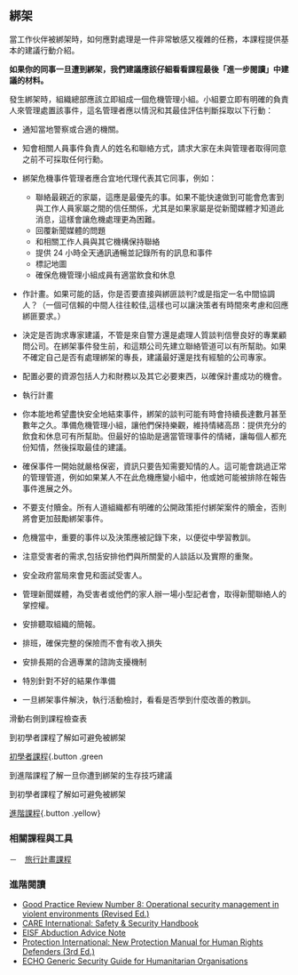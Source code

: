 綁架
------
當工作伙伴被綁架時，如何應對處理是一件非常敏感又複雜的任務，本課程提供基本的建議行動介紹。

**如果你的同事一旦遭到綁架，我們建議應該仔細看看課程最後「進一步閱讀」中建議的材料。**
	
發生綁架時，組織總部應該立即組成一個危機管理小組。小組要立即有明確的負責人來管理處置該事件，這名管理者應以情況和其最佳評估判斷採取以下行動：
- 通知當地警察或合適的機關。
- 知會相關人員事件負責人的姓名和聯絡方式，請求大家在未與管理者取得同意之前不可採取任何行勳。
- 綁架危機事件管理者應合宜地代理代表其它同事，例如：
  - 聯絡最親近的家屬，這應是最優先的事。如果不能快速做到可能會危害到與工作人員家屬之間的信任關係，尤其是如果家屬是從新聞媒體才知道此消息，這樣會讓危機處理更為困難。
  - 回覆新聞媒體的問題
  - 和相關工作人員與其它機構保持聯絡
  - 提供 24 小時全天通訊通暢並記錄所有的訊息和事件
  - 標記地圖
  - 確保危機管理小組成員有適當飲食和休息
- 作計畫。如果可能的話，你是否要直接與綁匪談判?或是指定一名中間協調人？（一個可信賴的中間人往往較佳,這樣也可以讓決策者有時間來考慮和回應綁匪要求。）
- 決定是否詢求專家建議，不管是來自警方還是處理人質談判信譽良好的專業顧問公司。在綁架事件發生前，和這類公司先建立聯絡管道可以有所幫助。如果不確定自己是否有處理綁架的專長，建議最好還是找有經驗的公司專家。
- 配置必要的資源包括人力和財務以及其它必要東西，以確保計畫成功的機會。

- 執行計畫
- 你本能地希望盡快安全地結束事件，綁架的談判可能有時會持續長達數月甚至數年之久。準備危機管理小組，讓他們保持樂觀，維持情緒高昂：提供充分的飲食和休息可有所幫助。但最好的協助是適當管理事件的情緒，讓每個人都充份知情，然後採取最佳的建議。
- 確保事件一開始就嚴格保密，資訊只要告知需要知情的人。這可能會跳過正常的管理管道，例如如果某人不在此危機應變小組中，他或她可能被排除在報告事件進展之外。
- 不要支付贖金。所有人道組織都有明確的公開政策拒付綁架案件的贖金，否則將會更加鼓勵綁架事件。
- 危機當中，重要的事件以及決策應被記錄下來，以便從中學習教訓。

- 注意受害者的需求,包括安排他們與所關愛的人談話以及實際的重聚。
- 安全政府當局來會見和面試受害人。
- 管理新聞媒體，為受害者或他們的家人辦一場小型記者會，取得新聞聯絡人的掌控權。
- 安排聽取組織的簡報。
- 排班，確保完整的保險而不會有收入損失
- 安排長期的合適專業的諮詢支擾機制
- 特別針對不好的結果作準備
- 一旦綁架事件解決，執行活動檢討，看看是否學到什麼改善的教訓。 

滑動右側到課程檢查表

到初學者課程了解如可避免被綁架

[初學者課程](umbrella://lesson/kidnapping/1){.button .green

到進階課程了解一旦你遭到綁架的生存技巧建議

到初學者課程了解如可避免被綁架

[進階課程](umbrella://lesson/kidnapping/2){.button .yellow}


### 相關課程與工具

－　[旅行計畫課程](umbrella://lesson/preparation)

### 進階閱讀

-   [Good Practice Review Number 8: Operational security management in violent environments (Revised Ed.)](www.odihpn.org/download/gpr_8_revised2pdf)
-   [CARE International: Safety & Security Handbook](ngolearning.org/courses/availablecourses/CARE%20Safety%20Course/Shared%20Documents/English_CARE_International_Safety_and_Security_Handbook.pdf)
-   [EISF Abduction Advice Note](https://www.eisf.eu/wp-content/uploads/2014/09/0541-MO-2010-Advice-Note-Abduction-Kidnapping.doc)
-   [Protection International: New Protection Manual for Human Rights Defenders (3rd Ed.)](protectioninternational.org/publication/new-protection-manual-for-human-rights-defenders-3rd-edition/)
-   [ECHO Generic Security Guide for Humanitarian Organisations](https://www.google.co.uk/url?sa=t&rct=j&q=&esrc=s&source=web&cd=1&cad=rja&uact=8&ved=0CCEQFjAA&url=http%3A%2F%2Fec.europa.eu%2Fecho%2Ffiles%2Fevaluation%2Fwatsan2005%2Fannex_files%2FECHO%2FECHO12%20-%20echo_generic_security_guide_en.doc&ei=kLxAVc6LOILuUP2SgbAE&usg=AFQjCNEXEOcbLeV24f3WolHmDwLq7KJzlQ&sig2=hbnI7wfdrGIHS7mmikBRWA)

